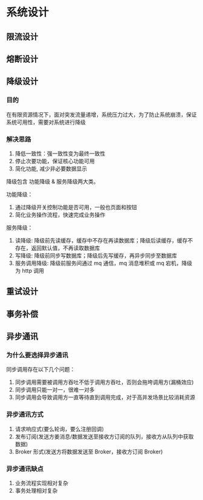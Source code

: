 # 系统设计

## 限流设计

## 熔断设计

## 降级设计

### 目的

在有限资源情况下，面对突发流量递增，系统压力过大，为了防止系统崩溃，保证系统可用性，需要对系统进行降级

### 解决思路

1. 降低一致性：强一致性变为最终一致性
2. 停止次要功能，保证核心功能可用
3. 简化功能, 减少非必要数据显示

降级包含 功能降级 & 服务降级两大类。

功能降级：

1. 通过降级开关控制功能是否可用，一般也页面和按钮
2. 简化业务操作流程，快速完成业务操作

服务降级：

1. 读降级: 降级前先读缓存，缓存中不存在再读数据库；降级后读缓存，缓存不存在，返回默认值，不再读取数据库
2. 写降级: 降级前同步写数据库；降级后先写缓存，再异步同步至数据库
3. 服务调用降级: 降级前服务间通过 mq 通信，mq 消息堆积或 mq 宕机，降级为 http 调用


## 重试设计

## 事务补偿

## 异步通讯

### 为什么要选择异步通讯

同步调用存在以下几个问题：

1. 同步调用需要被调用方吞吐不低于调用方吞吐，否则会拖垮调用方(漏桶效应)
2. 同步调用只能一对一，很难一对多
3. 同步调用会导致调用方一直等待直到调用完成，对于高并发场景比较消耗资源

### 异步通讯方式

1. 请求响应式(要么轮询，要么注册回调)
2. 发布订阅(发送方姜消息/数据发送至接收方订阅的队列，接收方从队列中获取数据)
3. Broker 形式(发送方将数据发送至 Broker，接收方订阅 Broker)

### 异步通讯缺点

1. 业务流程实现相对复杂
2. 事务处理相对复杂

